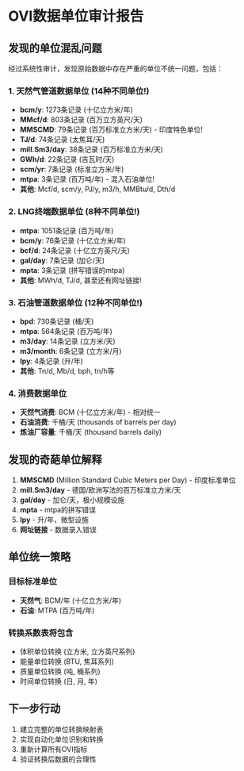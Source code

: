 # OVI数据单位审计报告

## 发现的单位混乱问题

经过系统性审计，发现原始数据中存在严重的单位不统一问题，包括：

### 1. 天然气管道数据单位 (14种不同单位!)
- **bcm/y**: 1273条记录 (十亿立方米/年)
- **MMcf/d**: 803条记录 (百万立方英尺/天)
- **MMSCMD**: 79条记录 (百万标准立方米/天) - 印度特色单位!
- **TJ/d**: 74条记录 (太焦耳/天)
- **mill.Sm3/day**: 38条记录 (百万标准立方米/天)
- **GWh/d**: 22条记录 (吉瓦时/天)
- **scm/yr**: 7条记录 (标准立方米/年)
- **mtpa**: 3条记录 (百万吨/年) - 混入石油单位!
- **其他**: Mcf/d, scm/y, PJ/y, m3/h, MMBtu/d, Dth/d

### 2. LNG终端数据单位 (8种不同单位!)
- **mtpa**: 1051条记录 (百万吨/年)
- **bcm/y**: 76条记录 (十亿立方米/年)
- **bcf/d**: 24条记录 (十亿立方英尺/天)
- **gal/day**: 7条记录 (加仑/天)
- **mpta**: 3条记录 (拼写错误的mtpa)
- **其他**: MWh/d, TJ/d, 甚至还有网址链接!

### 3. 石油管道数据单位 (12种不同单位!)
- **bpd**: 730条记录 (桶/天)
- **mtpa**: 564条记录 (百万吨/年)
- **m3/day**: 14条记录 (立方米/天)
- **m3/month**: 6条记录 (立方米/月)
- **lpy**: 4条记录 (升/年)
- **其他**: Tn/d, Mb/d, bph, tn/h等

### 4. 消费数据单位
- **天然气消费**: BCM (十亿立方米/年) - 相对统一
- **石油消费**: 千桶/天 (thousands of barrels per day)
- **炼油厂容量**: 千桶/天 (thousand barrels daily)

## 发现的奇葩单位解释

1. **MMSCMD** (Million Standard Cubic Meters per Day) - 印度标准单位
2. **mill.Sm3/day** - 德国/欧洲写法的百万标准立方米/天
3. **gal/day** - 加仑/天，极小规模设施
4. **mpta** - mtpa的拼写错误
5. **lpy** - 升/年，微型设施
6. **网址链接** - 数据录入错误

## 单位统一策略

### 目标标准单位
- **天然气**: BCM/年 (十亿立方米/年)
- **石油**: MTPA (百万吨/年)

### 转换系数表将包含
- 体积单位转换 (立方米, 立方英尺系列)
- 能量单位转换 (BTU, 焦耳系列)
- 质量单位转换 (吨, 桶系列)
- 时间单位转换 (日, 月, 年)

## 下一步行动
1. 建立完整的单位转换映射表
2. 实现自动化单位识别和转换
3. 重新计算所有OVI指标
4. 验证转换后数据的合理性